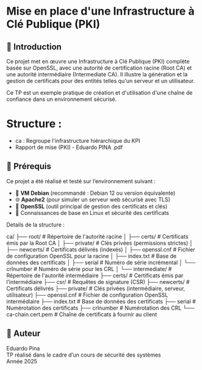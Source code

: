 # Mise en place d'une Infrastructure à Clé Publique (PKI)

## 📘 Introduction

Ce projet met en œuvre une Infrastructure à Clé Publique (PKI) complète basée sur OpenSSL, avec une autorité de certification racine (Root CA) et une autorité intermédiaire (Intermediate CA). Il illustre la génération et la gestion de certificats pour des entités telles qu'un serveur et un utilisateur.

Ce TP est un exemple pratique de création et d'utilisation d'une chaîne de confiance dans un environnement sécurisé.

# Structure :
- ca : Regroupe l'infrastructure hiérarchique du KPI
- Rapport de mise (PKI) - Eduardo PINA .pdf


## 🧰 Prérequis

Ce projet a été réalisé et testé sur l’environnement suivant :

- 🐧 **VM Debian** (recommandé : Debian 12 ou version équivalente)
- 🌐 **Apache2** (pour simuler un serveur web sécurisé avec TLS)
- 🔐 **OpenSSL** (outil principal de gestion des certificats et clés)
- 🧠 Connaissances de base en Linux et sécurité des certificats


Details de la structure :

ca/
├── root/                       # Répertoire de l'autorité racine
│   ├── certs/                  # Certificats émis par la Root CA
│   ├── private/                # Clés privées (permissions strictes)
│   ├── newcerts/               # Certificats délivrés (indexés)
│   ├── openssl.cnf             # Fichier de configuration OpenSSL pour la racine
│   ├── index.txt               # Base de données des certificats
│   ├── serial                  # Numéro de série incrémental
│   └── crlnumber               # Numéro de série pour les CRL
│
└── intermediate/              # Répertoire de l'autorité intermédiaire
    ├── certs/                 # Certificats émis par l’intermédiaire
    ├── csr/                   # Requêtes de signature (CSR)
    ├── newcerts/              # Certificats délivrés
    ├── private/               # Clés privées (intermédiaire, serveur, utilisateur)
    ├── openssl.cnf            # Fichier de configuration OpenSSL intermédiaire
    ├── index.txt              # Base de données des certificats
    ├── serial                 # Numérotation des certificats
    ├── crlnumber              # Numérotation des CRL
    └── ca-chain.cert.pem      # Chaîne de certificats à fournir au client




## 👤 Auteur

Eduardo Pina  
TP réalisé dans le cadre d’un cours de sécurité des systèmes  
Année 2025
